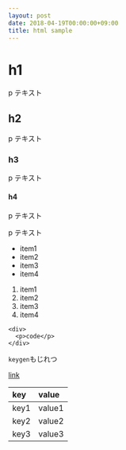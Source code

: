 ```yaml
---
layout: post
date: 2018-04-19T00:00:00+09:00
title: html sample
---
```


# h1

p テキスト

## h2

p テキスト

### h3

p テキスト

#### h4

p テキスト

p テキスト

- item1
- item2
- item3
- item4

1. item1
2. item2
3. item3
4. item4

```
<div>
  <p>code</p>
</div>
```

`keygen`もじれつ

[link](//example.com/)

| key | value |
|:----|:------|
| key1 | value1 |
| key2 | value2 |
| key3 | value3 |
